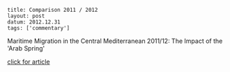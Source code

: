 ```
title: Comparison 2011 / 2012
layout: post
datum: 2012.12.31
tags: ['commentary']
```

Maritime Migration in the Central Mediterranean 2011/12: The Impact of the 'Arab Spring'

[click for article](../2012/SSRN_Maritime_Migration_final_II.pdf)
